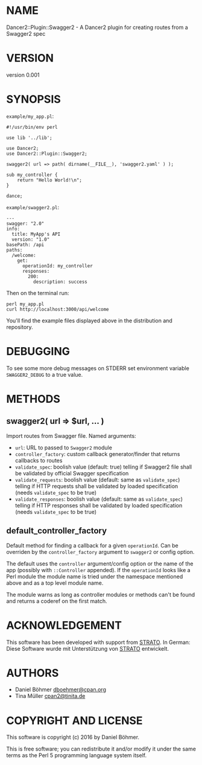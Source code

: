 # NAME

Dancer2::Plugin::Swagger2 - A Dancer2 plugin for creating routes from a Swagger2 spec

# VERSION

version 0.001

# SYNOPSIS

`example/my_app.pl`:

    #!/usr/bin/env perl

    use lib '../lib';

    use Dancer2;
    use Dancer2::Plugin::Swagger2;

    swagger2( url => path( dirname(__FILE__), 'swagger2.yaml' ) );

    sub my_controller {
        return "Hello World!\n";
    }

    dance;

`example/swagger2.pl`:

    ---
    swagger: "2.0"
    info:
      title: MyApp's API
      version: "1.0"
    basePath: /api
    paths:
      /welcome:
        get:
          operationId: my_controller
          responses:
            200:
              description: success

Then on the terminal run:

    perl my_app.pl
    curl http://localhost:3000/api/welcome

You'll find the example files displayed above in the distribution and repository.

# DEBUGGING

To see some more debug messages on STDERR set environment variable `SWAGGER2_DEBUG`
to a true value.

# METHODS

## swagger2( url => $url, ... )

Import routes from Swagger file. Named arguments:

- `url`: URL to passed to `Swagger2` module
- `controller_factory`: custom callback generator/finder that returns callbacks to routes
- `validate_spec`: boolish value (default: true) telling if Swagger2 file shall be validated by official Swagger specification
- `validate_requests`: boolish value (default: same as `validate_spec`) telling if HTTP requests shall be validated by loaded specification (needs `validate_spec` to be true)
- `validate_responses`: boolish value (default: same as `validate_spec`) telling if HTTP responses shall be validated by loaded specification (needs `validate_spec` to be true)

## default\_controller\_factory

Default method for finding a callback for a given `operationId`. Can be
overriden by the `controller_factory` argument to `swagger2` or config option.

The default uses the `controller` argument/config option or the name of
the app (possibly with `::Controller` appended). If the `operationId`
looks like a Perl module the module name is tried under the namespace
mentioned above and as a top level module name.

The module warns as long as controller modules or methods can't be found
and returns a coderef on the first match.

# ACKNOWLEDGEMENT

This software has been developed with support from [STRATO](https://www.strato.com/).
In German: Diese Software wurde mit Unterstützung von [STRATO](https://www.strato.de/) entwickelt.

# AUTHORS

- Daniel Böhmer <dboehmer@cpan.org>
- Tina Müller <cpan2@tinita.de>

# COPYRIGHT AND LICENSE

This software is copyright (c) 2016 by Daniel Böhmer.

This is free software; you can redistribute it and/or modify it under
the same terms as the Perl 5 programming language system itself.
